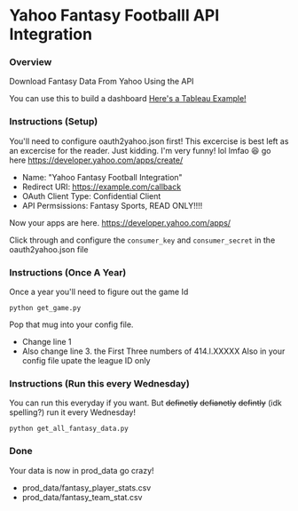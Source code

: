 # Yahoo Fantasy Footballl API Integration

### Overview
Download Fantasy Data From Yahoo Using the API

You can use this to build a dashboard [Here's a Tableau Example!](https://public.tableau.com/app/profile/jletienne/viz/2023CountdownFantasyFootballStats/Summary?publish=yes "dashboard")

### Instructions (Setup)

You'll need to configure oauth2yahoo.json first! This excercise is best left as an excercise for the reader.
Just kidding. I'm very funny! lol lmfao :laughing: go here https://developer.yahoo.com/apps/create/

- Name: "Yahoo Fantasy Football Integration"
- Redirect URI: https://example.com/callback
- OAuth Client Type: Confidential Client
- API Permsissions: Fantasy Sports, READ ONLY!!!!

Now your apps are here.
https://developer.yahoo.com/apps/

Click through and configure the `consumer_key` and `consumer_secret` in the oauth2yahoo.json file

### Instructions (Once A Year)

Once a year you'll need to figure out the game Id

    python get_game.py

Pop that mug into your config file.
- Change line 1
- Also change line 3. the First Three numbers of 414.l.XXXXX
Also in your config file upate the league ID only

### Instructions (Run this every Wednesday)
You can run this everyday if you want. But ~~definetly~~ ~~defianetly~~  ~~defintly~~ (idk spelling?) run it every Wednesday!

    python get_all_fantasy_data.py

### Done
Your data is now in prod_data go crazy!
- prod_data/fantasy_player_stats.csv
- prod_data/fantasy_team_stat.csv
